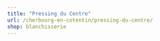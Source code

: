 ```yaml
---
title: "Pressing du Centre"
url: /cherbourg-en-cotentin/pressing-du-centre/
shop: blanchisserie
---
```

